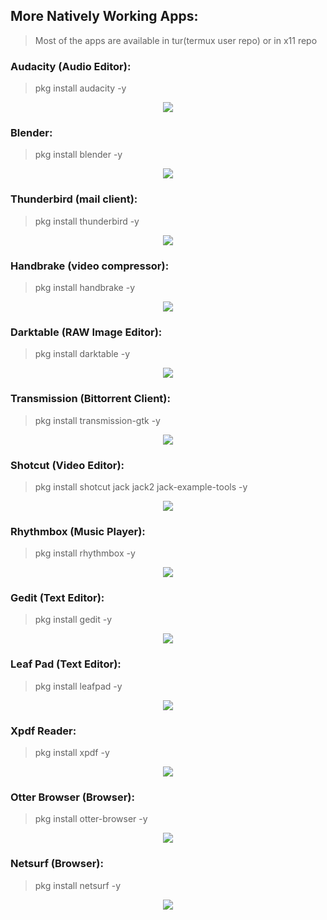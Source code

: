 ## More Natively Working Apps:

>Most of the apps are available in tur(termux user repo) or in x11 repo

### Audacity (Audio Editor):

> pkg install audacity -y

<center><img src="images/apps/audacity.png"></center>

### Blender:

> pkg install blender -y

<center><img src="images/apps/blender.png"></center>

### Thunderbird (mail client):

> pkg install thunderbird -y

<center><img src="images/apps/thunderbird.png"></center>

### Handbrake (video compressor):

> pkg install handbrake -y

<center><img src="images/apps/handbrake.png"></center>

### Darktable (RAW Image Editor):

> pkg install darktable -y

<center><img src="images/apps/darktable.png"></center>

### Transmission (Bittorrent Client):

> pkg install transmission-gtk -y

<center><img src="images/apps/transmission.png"></center>

### Shotcut (Video Editor):

> pkg install shotcut jack jack2 jack-example-tools -y

<center><img src="images/apps/shotcut.png"></center>

### Rhythmbox (Music Player):

> pkg install rhythmbox -y

<center><img src="images/apps/rhythmbox.png"></center>

### Gedit (Text Editor):

> pkg install gedit -y

<center><img src="images/apps/gedit.png"></center>

### Leaf Pad (Text Editor):

> pkg install leafpad -y

<center><img src="images/apps/leafpad.png"></center>

### Xpdf Reader:

> pkg install xpdf -y

<center><img src="images/apps/xpdf.png"></center>

### Otter Browser (Browser):

> pkg install otter-browser -y

<center><img src="images/apps/otter-browser.png"></center>

### Netsurf (Browser):

> pkg install netsurf -y

<center><img src="images/apps/netsurf.png"></center>